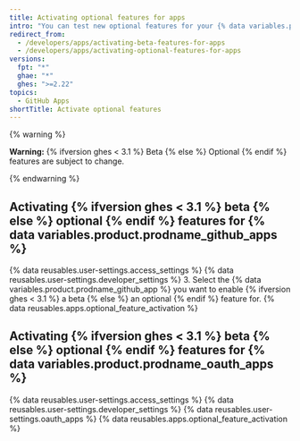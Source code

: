 ```yaml
---
title: Activating optional features for apps
intro: "You can test new optional features for your {% data variables.product.prodname_github_apps %} and {% data variables.product.prodname_oauth_apps %}."
redirect_from:
  - /developers/apps/activating-beta-features-for-apps
  - /developers/apps/activating-optional-features-for-apps
versions:
  fpt: "*"
  ghae: "*"
  ghes: ">=2.22"
topics:
  - GitHub Apps
shortTitle: Activate optional features
---
```


{% warning %}

**Warning:** {% ifversion ghes < 3.1 %} Beta {% else %} Optional {% endif %} features are subject to change.

{% endwarning %}

## Activating {% ifversion ghes < 3.1 %} beta {% else %} optional {% endif %} features for {% data variables.product.prodname_github_apps %}

{% data reusables.user-settings.access_settings %}
{% data reusables.user-settings.developer_settings %} 3. Select the {% data variables.product.prodname_github_app %} you want to enable {% ifversion ghes < 3.1 %} a beta {% else %} an optional {% endif %} feature for.
{% data reusables.apps.optional_feature_activation %}

## Activating {% ifversion ghes < 3.1 %} beta {% else %} optional {% endif %} features for {% data variables.product.prodname_oauth_apps %}

{% data reusables.user-settings.access_settings %}
{% data reusables.user-settings.developer_settings %}
{% data reusables.user-settings.oauth_apps %}
{% data reusables.apps.optional_feature_activation %}
